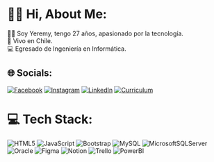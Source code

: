 # 👋🏻 Hi, About Me:
🧔🏻‍ Soy Yeremy, tengo 27 años, apasionado por la tecnología.<br>💼 Vivo en Chile.<br>💻 Egresado de Ingeniería en Informática.


## 🌐 Socials:
[![Facebook](https://img.shields.io/badge/Facebook-%231877F2.svg?logo=Facebook&logoColor=white)](https://facebook.com/yerrypls) [![Instagram](https://img.shields.io/badge/Instagram-%23E4405F.svg?logo=Instagram&logoColor=white)](https://instagram.com/yerry.png) [![LinkedIn](https://img.shields.io/badge/LinkedIn-%230077B5.svg?logo=linkedin&logoColor=white)](https://linkedin.com/in/yeremy-sepulveda) [![Curriculum](https://img.shields.io/badge/Curriculum-%235347.svg?logo=&logoColor=white)](https://drive.google.com/file/d/1N_KyGcwYRJwV-9RghhwfYIwycbmgbY7f/view)

# 💻 Tech Stack:
![HTML5](https://img.shields.io/badge/html5-%23E34F26.svg?style=for-the-badge&logo=html5&logoColor=white) ![JavaScript](https://img.shields.io/badge/javascript-%23323330.svg?style=for-the-badge&logo=javascript&logoColor=%23F7DF1E) ![Bootstrap](https://img.shields.io/badge/bootstrap-%23563D7C.svg?style=for-the-badge&logo=bootstrap&logoColor=white) ![MySQL](https://img.shields.io/badge/mysql-%2300f.svg?style=for-the-badge&logo=mysql&logoColor=white) ![MicrosoftSQLServer](https://img.shields.io/badge/Microsoft%20SQL%20Server-CC2927?style=for-the-badge&logo=microsoft%20sql%20server&logoColor=white) ![Oracle](https://img.shields.io/badge/Oracle-F80000?style=for-the-badge&logo=Oracle&logoColor=white) ![Figma](https://img.shields.io/badge/figma-%23F24E1E.svg?style=for-the-badge&logo=figma&logoColor=white) ![Notion](https://img.shields.io/badge/Notion-%23000000.svg?style=for-the-badge&logo=notion&logoColor=white) ![Trello](https://img.shields.io/badge/Trello-%23026AA7.svg?style=for-the-badge&logo=Trello&logoColor=white) ![PowerBI](https://img.shields.io/badge/PowerBI-F2C811?style=for-the-badge&logo=Power%20BI&logoColor=white)

